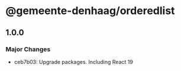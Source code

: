 # @gemeente-denhaag/orderedlist

## 1.0.0

### Major Changes

- ceb7b03: Upgrade packages. Including React 19
